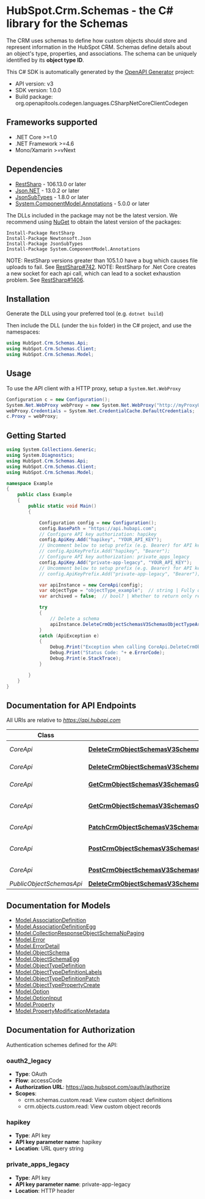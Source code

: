 # HubSpot.Crm.Schemas - the C# library for the Schemas

The CRM uses schemas to define how custom objects should store and represent information in the HubSpot CRM. Schemas define details about an object's type, properties, and associations. The schema can be uniquely identified by its **object type ID**.

This C# SDK is automatically generated by the [OpenAPI Generator](https://openapi-generator.tech) project:

- API version: v3
- SDK version: 1.0.0
- Build package: org.openapitools.codegen.languages.CSharpNetCoreClientCodegen

<a id="frameworks-supported"></a>
## Frameworks supported
- .NET Core >=1.0
- .NET Framework >=4.6
- Mono/Xamarin >=vNext

<a id="dependencies"></a>
## Dependencies

- [RestSharp](https://www.nuget.org/packages/RestSharp) - 106.13.0 or later
- [Json.NET](https://www.nuget.org/packages/Newtonsoft.Json/) - 13.0.2 or later
- [JsonSubTypes](https://www.nuget.org/packages/JsonSubTypes/) - 1.8.0 or later
- [System.ComponentModel.Annotations](https://www.nuget.org/packages/System.ComponentModel.Annotations) - 5.0.0 or later

The DLLs included in the package may not be the latest version. We recommend using [NuGet](https://docs.nuget.org/consume/installing-nuget) to obtain the latest version of the packages:
```
Install-Package RestSharp
Install-Package Newtonsoft.Json
Install-Package JsonSubTypes
Install-Package System.ComponentModel.Annotations
```

NOTE: RestSharp versions greater than 105.1.0 have a bug which causes file uploads to fail. See [RestSharp#742](https://github.com/restsharp/RestSharp/issues/742).
NOTE: RestSharp for .Net Core creates a new socket for each api call, which can lead to a socket exhaustion problem. See [RestSharp#1406](https://github.com/restsharp/RestSharp/issues/1406).

<a id="installation"></a>
## Installation
Generate the DLL using your preferred tool (e.g. `dotnet build`)

Then include the DLL (under the `bin` folder) in the C# project, and use the namespaces:
```csharp
using HubSpot.Crm.Schemas.Api;
using HubSpot.Crm.Schemas.Client;
using HubSpot.Crm.Schemas.Model;
```
<a id="usage"></a>
## Usage

To use the API client with a HTTP proxy, setup a `System.Net.WebProxy`
```csharp
Configuration c = new Configuration();
System.Net.WebProxy webProxy = new System.Net.WebProxy("http://myProxyUrl:80/");
webProxy.Credentials = System.Net.CredentialCache.DefaultCredentials;
c.Proxy = webProxy;
```

<a id="getting-started"></a>
## Getting Started

```csharp
using System.Collections.Generic;
using System.Diagnostics;
using HubSpot.Crm.Schemas.Api;
using HubSpot.Crm.Schemas.Client;
using HubSpot.Crm.Schemas.Model;

namespace Example
{
    public class Example
    {
        public static void Main()
        {

            Configuration config = new Configuration();
            config.BasePath = "https://api.hubapi.com";
            // Configure API key authorization: hapikey
            config.ApiKey.Add("hapikey", "YOUR_API_KEY");
            // Uncomment below to setup prefix (e.g. Bearer) for API key, if needed
            // config.ApiKeyPrefix.Add("hapikey", "Bearer");
            // Configure API key authorization: private_apps_legacy
            config.ApiKey.Add("private-app-legacy", "YOUR_API_KEY");
            // Uncomment below to setup prefix (e.g. Bearer) for API key, if needed
            // config.ApiKeyPrefix.Add("private-app-legacy", "Bearer");

            var apiInstance = new CoreApi(config);
            var objectType = "objectType_example";  // string | Fully qualified name or object type ID of your schema.
            var archived = false;  // bool? | Whether to return only results that have been archived. (optional)  (default to false)

            try
            {
                // Delete a schema
                apiInstance.DeleteCrmObjectSchemasV3SchemasObjectTypeArchive(objectType, archived);
            }
            catch (ApiException e)
            {
                Debug.Print("Exception when calling CoreApi.DeleteCrmObjectSchemasV3SchemasObjectTypeArchive: " + e.Message );
                Debug.Print("Status Code: "+ e.ErrorCode);
                Debug.Print(e.StackTrace);
            }

        }
    }
}
```

<a id="documentation-for-api-endpoints"></a>
## Documentation for API Endpoints

All URIs are relative to *https://api.hubapi.com*

Class | Method | HTTP request | Description
------------ | ------------- | ------------- | -------------
*CoreApi* | [**DeleteCrmObjectSchemasV3SchemasObjectTypeArchive**](docs/CoreApi.md#deletecrmobjectschemasv3schemasobjecttypearchive) | **DELETE** /crm/v3/schemas/{objectType} | Delete a schema
*CoreApi* | [**DeleteCrmObjectSchemasV3SchemasObjectTypeAssociationsAssociationIdentifierArchiveAssociation**](docs/CoreApi.md#deletecrmobjectschemasv3schemasobjecttypeassociationsassociationidentifierarchiveassociation) | **DELETE** /crm/v3/schemas/{objectType}/associations/{associationIdentifier} | Remove an association
*CoreApi* | [**GetCrmObjectSchemasV3SchemasGetAll**](docs/CoreApi.md#getcrmobjectschemasv3schemasgetall) | **GET** /crm/v3/schemas | Get all schemas
*CoreApi* | [**GetCrmObjectSchemasV3SchemasObjectTypeGetById**](docs/CoreApi.md#getcrmobjectschemasv3schemasobjecttypegetbyid) | **GET** /crm/v3/schemas/{objectType} | Get an existing schema
*CoreApi* | [**PatchCrmObjectSchemasV3SchemasObjectTypeUpdate**](docs/CoreApi.md#patchcrmobjectschemasv3schemasobjecttypeupdate) | **PATCH** /crm/v3/schemas/{objectType} | Update a schema
*CoreApi* | [**PostCrmObjectSchemasV3SchemasCreate**](docs/CoreApi.md#postcrmobjectschemasv3schemascreate) | **POST** /crm/v3/schemas | Create a new schema
*CoreApi* | [**PostCrmObjectSchemasV3SchemasObjectTypeAssociationsCreateAssociation**](docs/CoreApi.md#postcrmobjectschemasv3schemasobjecttypeassociationscreateassociation) | **POST** /crm/v3/schemas/{objectType}/associations | Create an association
*PublicObjectSchemasApi* | [**DeleteCrmObjectSchemasV3SchemasObjectTypePurgePurge**](docs/PublicObjectSchemasApi.md#deletecrmobjectschemasv3schemasobjecttypepurgepurge) | **DELETE** /crm/v3/schemas/{objectType}/purge | 


<a id="documentation-for-models"></a>
## Documentation for Models

 - [Model.AssociationDefinition](docs/AssociationDefinition.md)
 - [Model.AssociationDefinitionEgg](docs/AssociationDefinitionEgg.md)
 - [Model.CollectionResponseObjectSchemaNoPaging](docs/CollectionResponseObjectSchemaNoPaging.md)
 - [Model.Error](docs/Error.md)
 - [Model.ErrorDetail](docs/ErrorDetail.md)
 - [Model.ObjectSchema](docs/ObjectSchema.md)
 - [Model.ObjectSchemaEgg](docs/ObjectSchemaEgg.md)
 - [Model.ObjectTypeDefinition](docs/ObjectTypeDefinition.md)
 - [Model.ObjectTypeDefinitionLabels](docs/ObjectTypeDefinitionLabels.md)
 - [Model.ObjectTypeDefinitionPatch](docs/ObjectTypeDefinitionPatch.md)
 - [Model.ObjectTypePropertyCreate](docs/ObjectTypePropertyCreate.md)
 - [Model.Option](docs/Option.md)
 - [Model.OptionInput](docs/OptionInput.md)
 - [Model.Property](docs/Property.md)
 - [Model.PropertyModificationMetadata](docs/PropertyModificationMetadata.md)


<a id="documentation-for-authorization"></a>
## Documentation for Authorization


Authentication schemes defined for the API:
<a id="oauth2_legacy"></a>
### oauth2_legacy

- **Type**: OAuth
- **Flow**: accessCode
- **Authorization URL**: https://app.hubspot.com/oauth/authorize
- **Scopes**: 
  - crm.schemas.custom.read: View custom object definitions
  - crm.objects.custom.read: View custom object records

<a id="hapikey"></a>
### hapikey

- **Type**: API key
- **API key parameter name**: hapikey
- **Location**: URL query string

<a id="private_apps_legacy"></a>
### private_apps_legacy

- **Type**: API key
- **API key parameter name**: private-app-legacy
- **Location**: HTTP header

